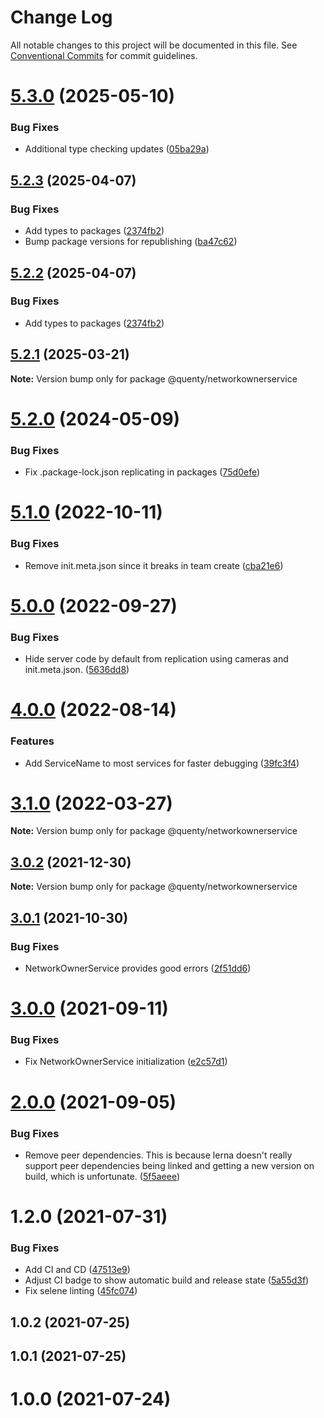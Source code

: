 # Change Log

All notable changes to this project will be documented in this file.
See [Conventional Commits](https://conventionalcommits.org) for commit guidelines.

# [5.3.0](https://github.com/Quenty/NevermoreEngine/compare/@quenty/networkownerservice@5.2.3...@quenty/networkownerservice@5.3.0) (2025-05-10)


### Bug Fixes

* Additional type checking updates ([05ba29a](https://github.com/Quenty/NevermoreEngine/commit/05ba29a03efc9f3feed74b34f1d9dfb237496214))





## [5.2.3](https://github.com/Quenty/NevermoreEngine/compare/@quenty/networkownerservice@5.2.1...@quenty/networkownerservice@5.2.3) (2025-04-07)


### Bug Fixes

* Add types to packages ([2374fb2](https://github.com/Quenty/NevermoreEngine/commit/2374fb2b043cfbe0e9b507b3316eec46a4e353a0))
* Bump package versions for republishing ([ba47c62](https://github.com/Quenty/NevermoreEngine/commit/ba47c62e32170bf74377b0c658c60b84306dc294))





## [5.2.2](https://github.com/Quenty/NevermoreEngine/compare/@quenty/networkownerservice@5.2.1...@quenty/networkownerservice@5.2.2) (2025-04-07)


### Bug Fixes

* Add types to packages ([2374fb2](https://github.com/Quenty/NevermoreEngine/commit/2374fb2b043cfbe0e9b507b3316eec46a4e353a0))





## [5.2.1](https://github.com/Quenty/NevermoreEngine/compare/@quenty/networkownerservice@5.2.0...@quenty/networkownerservice@5.2.1) (2025-03-21)

**Note:** Version bump only for package @quenty/networkownerservice





# [5.2.0](https://github.com/Quenty/NevermoreEngine/compare/@quenty/networkownerservice@5.1.0...@quenty/networkownerservice@5.2.0) (2024-05-09)


### Bug Fixes

* Fix .package-lock.json replicating in packages ([75d0efe](https://github.com/Quenty/NevermoreEngine/commit/75d0efeef239f221d93352af71a5b3e930ec23c5))





# [5.1.0](https://github.com/Quenty/NevermoreEngine/compare/@quenty/networkownerservice@5.0.0...@quenty/networkownerservice@5.1.0) (2022-10-11)


### Bug Fixes

* Remove init.meta.json since it breaks in team create ([cba21e6](https://github.com/Quenty/NevermoreEngine/commit/cba21e602b50ea3799044eae9cb690d1cd9c88ec))





# [5.0.0](https://github.com/Quenty/NevermoreEngine/compare/@quenty/networkownerservice@4.0.0...@quenty/networkownerservice@5.0.0) (2022-09-27)


### Bug Fixes

* Hide server code by default from replication using cameras and init.meta.json. ([5636dd8](https://github.com/Quenty/NevermoreEngine/commit/5636dd8cafe68db4571ed214a82b84698f2f74c0))





# [4.0.0](https://github.com/Quenty/NevermoreEngine/compare/@quenty/networkownerservice@3.1.0...@quenty/networkownerservice@4.0.0) (2022-08-14)


### Features

* Add ServiceName to most services for faster debugging ([39fc3f4](https://github.com/Quenty/NevermoreEngine/commit/39fc3f4f2beb92fff49b2264424e07af7907324e))





# [3.1.0](https://github.com/Quenty/NevermoreEngine/compare/@quenty/networkownerservice@3.0.2...@quenty/networkownerservice@3.1.0) (2022-03-27)

**Note:** Version bump only for package @quenty/networkownerservice





## [3.0.2](https://github.com/Quenty/NevermoreEngine/compare/@quenty/networkownerservice@3.0.1...@quenty/networkownerservice@3.0.2) (2021-12-30)

**Note:** Version bump only for package @quenty/networkownerservice





## [3.0.1](https://github.com/Quenty/NevermoreEngine/compare/@quenty/networkownerservice@3.0.0...@quenty/networkownerservice@3.0.1) (2021-10-30)


### Bug Fixes

* NetworkOwnerService provides good errors ([2f51dd6](https://github.com/Quenty/NevermoreEngine/commit/2f51dd606dc72095814fb53cf2ba625957791ed5))





# [3.0.0](https://github.com/Quenty/NevermoreEngine/compare/@quenty/networkownerservice@2.0.0...@quenty/networkownerservice@3.0.0) (2021-09-11)


### Bug Fixes

* Fix NetworkOwnerService initialization ([e2c57d1](https://github.com/Quenty/NevermoreEngine/commit/e2c57d14847c31e98728d9df2d18c8351ded16c6))





# [2.0.0](https://github.com/Quenty/NevermoreEngine/compare/@quenty/networkownerservice@1.2.0...@quenty/networkownerservice@2.0.0) (2021-09-05)


### Bug Fixes

* Remove peer dependencies. This is because lerna doesn't really support peer dependencies being linked and getting a new version on build, which is unfortunate. ([5f5aeee](https://github.com/Quenty/NevermoreEngine/commit/5f5aeeea8de9975435309e53679f0ef7064f9dd0))





# 1.2.0 (2021-07-31)


### Bug Fixes

* Add CI and CD ([47513e9](https://github.com/Quenty/NevermoreEngine/commit/47513e9b568162707534af132396dd8756947dd3))
* Adjust CI badge to show automatic build and release state ([5a55d3f](https://github.com/Quenty/NevermoreEngine/commit/5a55d3f19bf8d66a760d67da9b56ed47fab74656))
* Fix selene linting ([45fc074](https://github.com/Quenty/NevermoreEngine/commit/45fc07489ee59127ac6582689f19a0e87c1e5b5a))



## 1.0.2 (2021-07-25)



## 1.0.1 (2021-07-25)



# 1.0.0 (2021-07-24)
